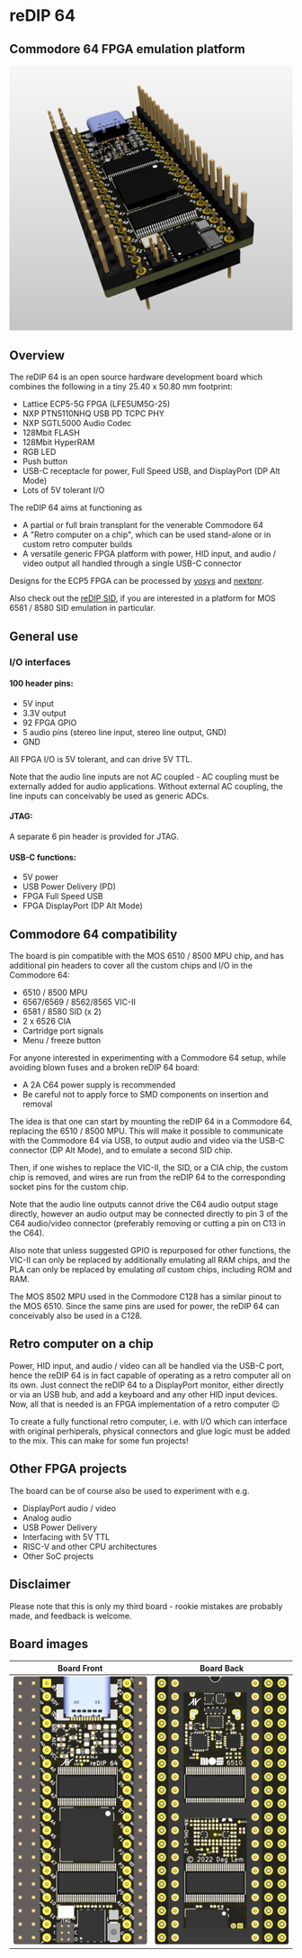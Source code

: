 # reDIP 64

## Commodore 64 FPGA emulation platform
![Board](documentation/reDIP-64-board.png)

## Overview

The reDIP 64 is an open source hardware development board which
combines the following in a tiny 25.40 x 50.80 mm footprint:

* Lattice ECP5-5G FPGA (LFE5UM5G-25)
* NXP PTN5110NHQ USB PD TCPC PHY
* NXP SGTL5000 Audio Codec
* 128Mbit FLASH
* 128Mbit HyperRAM
* RGB LED
* Push button
* USB-C receptacle for power, Full Speed USB, and DisplayPort (DP Alt Mode)
* Lots of 5V tolerant I/O

The reDIP 64 aims at functioning as

* A partial or full brain transplant for the venerable Commodore 64
* A "Retro computer on a chip", which can be used stand-alone or in
  custom retro computer builds
* A versatile generic FPGA platform with power, HID input, and audio /
  video output all handled through a single USB-C connector

Designs for the ECP5 FPGA can be processed by
[yosys](https://github.com/YosysHQ/yosys/) and
[nextpnr](https://github.com/YosysHQ/nextpnr/).

Also check out the [reDIP SID](https://github.com/daglem/reDIP-SID),
if you are interested in a platform for MOS 6581 / 8580 SID emulation
in particular.

## General use

### I/O interfaces

#### 100 header pins:

* 5V input
* 3.3V output
* 92 FPGA GPIO
* 5 audio pins (stereo line input, stereo line output, GND)
* GND

All FPGA I/O is 5V tolerant, and can drive 5V TTL.

Note that the audio line inputs are not AC coupled - AC coupling must
be externally added for audio applications. Without external AC
coupling, the line inputs can conceivably be used as generic ADCs.

#### JTAG:

A separate 6 pin header is provided for JTAG.

#### USB-C functions:

* 5V power
* USB Power Delivery (PD)
* FPGA Full Speed USB
* FPGA DisplayPort (DP Alt Mode)

## Commodore 64 compatibility

The board is pin compatible with the MOS 6510 / 8500 MPU chip, and has
additional pin headers to cover all the custom chips and I/O in the
Commodore 64:

* 6510 / 8500 MPU
* 6567/6569 / 8562/8565 VIC-II
* 6581 / 8580 SID (x 2)
* 2 x 6526 CIA
* Cartridge port signals
* Menu / freeze button

For anyone interested in experimenting with a Commodore 64 setup,
while avoiding blown fuses and a broken reDIP 64 board:

* A 2A C64 power supply is recommended
* Be careful not to apply force to SMD components on insertion and removal

The idea is that one can start by mounting the reDIP 64 in a Commodore
64, replacing the 6510 / 8500 MPU. This will make it possible to communicate
with the Commodore 64 via USB, to output audio and video via the USB-C
connector (DP Alt Mode), and to emulate a second SID chip.

Then, if one wishes to replace the VIC-II, the SID, or a CIA chip, the
custom chip is removed, and wires are run from the reDIP 64 to the
corresponding socket pins for the custom chip.

Note that the audio line outputs cannot drive the C64 audio output
stage directly, however an audio output may be connected directly to
pin 3 of the C64 audio/video connector (preferably removing or cutting
a pin on C13 in the C64).

Also note that unless suggested GPIO is repurposed for other
functions, the VIC-II can only be replaced by additionally emulating
all RAM chips, and the PLA can only be replaced by emulating *all*
custom chips, including ROM and RAM.

The MOS 8502 MPU used in the Commodore C128 has a similar pinout to
the MOS 6510. Since the same pins are used for power, the reDIP 64 can
conceivably also be used in a C128.

## Retro computer on a chip

Power, HID input, and audio / video can all be handled via the USB-C
port, hence the reDIP 64 is in fact capable of operating as a retro
computer all on its own. Just connect the reDIP 64 to a DisplayPort
monitor, either directly or via an USB hub, and add a keyboard and any
other HID input devices. Now, all that is needed is an FPGA
implementation of a retro computer :wink:

To create a fully functional retro computer, i.e. with I/O which can
interface with original perhiperals, physical connectors and glue
logic must be added to the mix. This can make for some fun projects!

## Other FPGA projects

The board can be of course also be used to experiment with e.g.

* DisplayPort audio / video
* Analog audio
* USB Power Delivery
* Interfacing with 5V TTL
* RISC-V and other CPU architectures
* Other SoC projects

## Disclaimer

Please note that this is only my third board - rookie mistakes are
probably made, and feedback is welcome.

## Board images

Board Front | Board Back
----------- | ----------
![Board Front](documentation/reDIP-64-board-front.png) | ![Board Back](documentation/reDIP-64-board-back.png)
